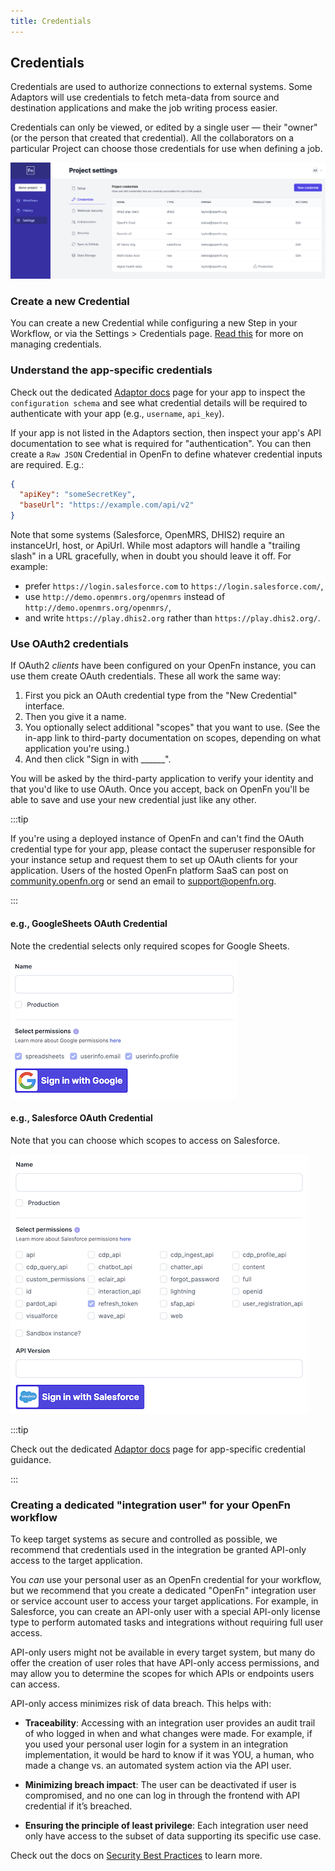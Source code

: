 ```yaml
---
title: Credentials
---
```


## Credentials

Credentials are used to authorize connections to external systems. Some Adaptors
will use credentials to fetch meta-data from source and destination applications
and make the job writing process easier.

Credentials can only be viewed, or edited by a single user — their "owner" (or
the person that created that credential). All the collaborators on a particular
Project can choose those credentials for use when defining a job.

![Credentials Page](/img/settings_credentials.png)

### Create a new Credential

You can create a new Credential while configuring a new Step in your Workflow,
or via the Settings > Credentials page.
[Read this](/documentation/manage-projects/manage-credentials) for more on
managing credentials.

### Understand the app-specific credentials

Check out the dedicated [Adaptor docs](/adaptors) page for your app to inspect
the `configuration schema` and see what credential details will be required to
authenticate with your app (e.g., `username`, `api_key`).

If your app is not listed in the Adaptors section, then inspect your app's API
documentation to see what is required for "authentication". You can then create
a `Raw JSON` Credential in OpenFn to define whatever credential inputs are
required. E.g.:

```json
{
  "apiKey": "someSecretKey",
  "baseUrl": "https://example.com/api/v2"
}
```

Note that some systems (Salesforce, OpenMRS, DHIS2) require an instanceUrl,
host, or ApiUrl. While most adaptors will handle a "trailing slash" in a URL
gracefully, when in doubt you should leave it off. For example:

- prefer `https://login.salesforce.com` to `https://login.salesforce.com/`,
- use `http://demo.openmrs.org/openmrs` instead of
  `http://demo.openmrs.org/openmrs/`,
- and write `https://play.dhis2.org` rather than `https://play.dhis2.org/`.

### Use OAuth2 credentials

If OAuth2 _clients_ have been configured on your OpenFn instance, you can use
them create OAuth credentials. These all work the same way:

1. First you pick an OAuth credential type from the "New Credential" interface.
2. Then you give it a name.
3. You optionally select additional "scopes" that you want to use. (See the
   in-app link to third-party documentation on scopes, depending on what
   application you're using.)
4. And then click "Sign in with \_\_\_\_\_\_".

You will be asked by the third-party application to verify your identity and
that you'd like to use OAuth. Once you accept, back on OpenFn you'll be able to
save and use your new credential just like any other.

:::tip

If you're using a deployed instance of OpenFn and can't find the OAuth
credential type for your app, please contact the superuser responsible for your
instance setup and request them to set up OAuth clients for your application.
Users of the hosted OpenFn platform SaaS can post on
[community.openfn.org](https://community.openfn.org) or send an email to
[support@openfn.org](mailto://support@openfn.org).

:::

#### e.g., GoogleSheets OAuth Credential

Note the credential selects only required scopes for Google Sheets.

![Google OAuth](/img/google-OAuth2.png)

#### e.g., Salesforce OAuth Credential

Note that you can choose which scopes to access on Salesforce.

![Salseforce OAuth](/img/salesforce-OAuth2.png)

:::tip

Check out the dedicated [Adaptor docs](/adaptors) page for app-specific
credential guidance.

:::

### Creating a dedicated "integration user" for your OpenFn workflow

To keep target systems as secure and controlled as possible, we recommend that
credentials used in the integration be granted API-only access to the target
application. 

You _can_ use your personal user as an OpenFn credential for your
workflow, but we recommend that you create a dedicated "OpenFn" integration user
or service account user to access your target applications. For example, in
Salesforce, you can create an API-only user with a special API-only license type
to perform automated tasks and integrations without requiring full user access.

API-only users might not be available in every target system, but many do offer the
creation of user roles that have API-only access permissions, and may allow you
to determine the scopes for which APIs or endpoints users can access.

API-only access minimizes risk of data breach. This helps with:

- **Traceability**: Accessing with an integration user provides an audit trail
  of who logged in when and what changes were made. For example, if you used
  your personal user login for a system in an integration implementation, it
  would be hard to know if it was YOU, a human, who made a change vs. an
  automated system action via the API user.

- **Minimizing breach impact**: The user can be deactivated if user is
  compromised, and no one can log in through the frontend with API credential if
  it’s breached.

- **Ensuring the principle of least privilege**: Each integration user need only
  have access to the subset of data supporting its specific use case.

Check out the docs on
[Security Best Practices](/documentation/get-started/security) to learn more.
